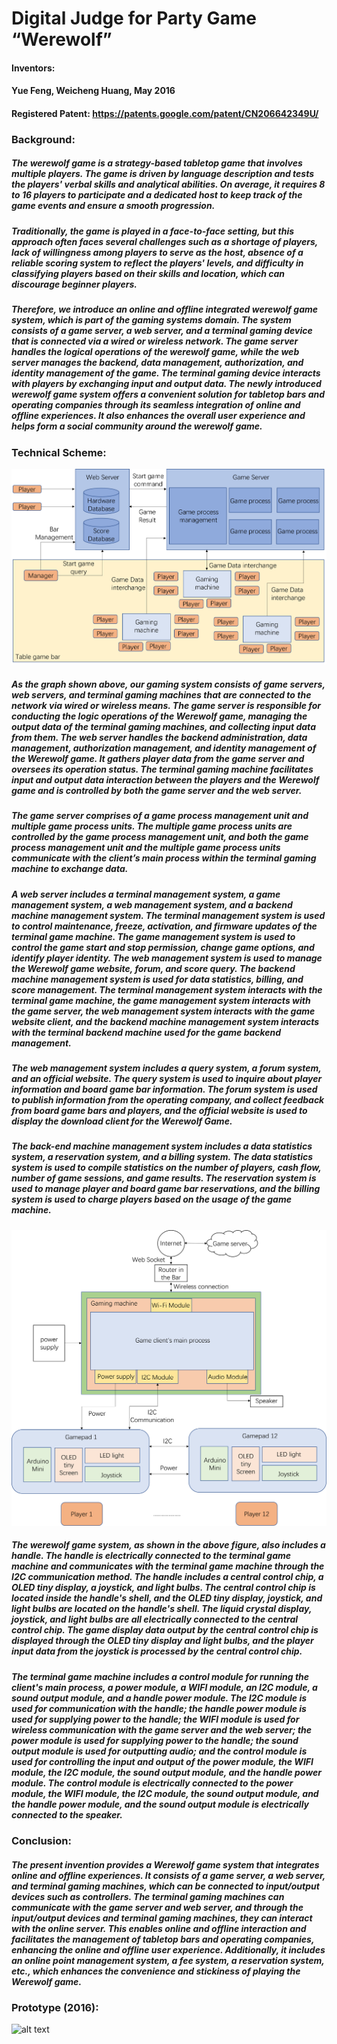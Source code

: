 # Digital Judge for Party Game “Werewolf”
#### Inventors:
#### Yue Feng, Weicheng Huang, May 2016
#### Registered Patent: https://patents.google.com/patent/CN206642349U/

### Background:
##### The werewolf game is a strategy-based tabletop game that involves multiple players. The game is driven by language description and tests the players' verbal skills and analytical abilities. On average, it requires 8 to 16 players to participate and a dedicated host to keep track of the game events and ensure a smooth progression.
##### Traditionally, the game is played in a face-to-face setting, but this approach often faces several challenges such as a shortage of players, lack of willingness among players to serve as the host, absence of a reliable scoring system to reflect the players' levels, and difficulty in classifying players based on their skills and location, which can discourage beginner players.
##### Therefore, we introduce an online and offline integrated werewolf game system, which is part of the gaming systems domain. The system consists of a game server, a web server, and a terminal gaming device that is connected via a wired or wireless network. The game server handles the logical operations of the werewolf game, while the web server manages the backend, data management, authorization, and identity management of the game. The terminal gaming device interacts with players by exchanging input and output data. The newly introduced werewolf game system offers a convenient solution for tabletop bars and operating companies through its seamless integration of online and offline experiences. It also enhances the overall user experience and helps form a social community around the werewolf game.

### Technical Scheme:
![alt text](https://github.com/ttopeor/Werewolf/blob/main/overall.PNG)
##### As the graph shown above, our gaming system consists of game servers, web servers, and terminal gaming machines that are connected to the network via wired or wireless means. The game server is responsible for conducting the logic operations of the Werewolf game, managing the output data of the terminal gaming machines, and collecting input data from them. The web server handles the backend administration, data management, authorization management, and identity management of the Werewolf game. It gathers player data from the game server and oversees its operation status. The terminal gaming machine facilitates input and output data interaction between the players and the Werewolf game and is controlled by both the game server and the web server.
##### The game server comprises of a game process management unit and multiple game process units. The multiple game process units are controlled by the game process management unit, and both the game process management unit and the multiple game process units communicate with the client’s main process within the terminal gaming machine to exchange data.
##### A web server includes a terminal management system, a game management system, a web management system, and a backend machine management system. The terminal management system is used to control maintenance, freeze, activation, and firmware updates of the terminal game machine. The game management system is used to control the game start and stop permission, change game options, and identify player identity. The web management system is used to manage the Werewolf game website, forum, and score query. The backend machine management system is used for data statistics, billing, and score management. The terminal management system interacts with the terminal game machine, the game management system interacts with the game server, the web management system interacts with the game website client, and the backend machine management system interacts with the terminal backend machine used for the game backend management.
##### The web management system includes a query system, a forum system, and an official website. The query system is used to inquire about player information and board game bar information. The forum system is used to publish information from the operating company, and collect feedback from board game bars and players, and the official website is used to display the download client for the Werewolf Game.
##### The back-end machine management system includes a data statistics system, a reservation system, and a billing system. The data statistics system is used to compile statistics on the number of players, cash flow, number of game sessions, and game results. The reservation system is used to manage player and board game bar reservations, and the billing system is used to charge players based on the usage of the game machine.
 
![alt text](https://github.com/ttopeor/Werewolf/blob/main/gametable.PNG)
##### The werewolf game system, as shown in the above figure, also includes a handle. The handle is electrically connected to the terminal game machine and communicates with the terminal game machine through the I2C communication method. The handle includes a central control chip, a OLED tiny display, a joystick, and light bulbs. The central control chip is located inside the handle's shell, and the OLED tiny display, joystick, and light bulbs are located on the handle's shell. The liquid crystal display, joystick, and light bulbs are all electrically connected to the central control chip. The game display data output by the central control chip is displayed through the OLED tiny display and light bulbs, and the player input data from the joystick is processed by the central control chip.
##### The terminal game machine includes a control module for running the client's main process, a power module, a WIFI module, an I2C module, a sound output module, and a handle power module. The I2C module is used for communication with the handle; the handle power module is used for supplying power to the handle; the WIFI module is used for wireless communication with the game server and the web server; the power module is used for supplying power to the handle; the sound output module is used for outputting audio; and the control module is used for controlling the input and output of the power module, the WIFI module, the I2C module, the sound output module, and the handle power module. The control module is electrically connected to the power module, the WIFI module, the I2C module, the sound output module, and the handle power module, and the sound output module is electrically connected to the speaker.

### Conclusion:
##### The present invention provides a Werewolf game system that integrates online and offline experiences. It consists of a game server, a web server, and terminal gaming machines, which can be connected to input/output devices such as controllers. The terminal gaming machines can communicate with the game server and web server, and through the input/output devices and terminal gaming machines, they can interact with the online server. This enables online and offline interaction and facilitates the management of tabletop bars and operating companies, enhancing the online and offline user experience. Additionally, it includes an online point management system, a fee system, a reservation system, etc., which enhances the convenience and stickiness of playing the Werewolf game.


### Prototype (2016):
![alt text](http://url/to/img.png)